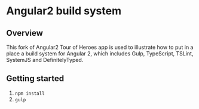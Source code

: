 # Angular2 build system

## Overview

This fork of Angular2 Tour of Heroes app is used to illustrate how to put in a place a build system for Angular 2, which includes Gulp, TypeScript, TSLint, SystemJS and DefinitelyTyped.

## Getting started

1. `npm install`
2. `gulp`
